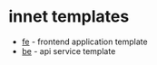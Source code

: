 # innet templates

- [fe](https://github.com/d8corp/innetjs-templates/tree/fe) - frontend application template
- [be](https://github.com/d8corp/innetjs-templates/tree/be) - api service template
